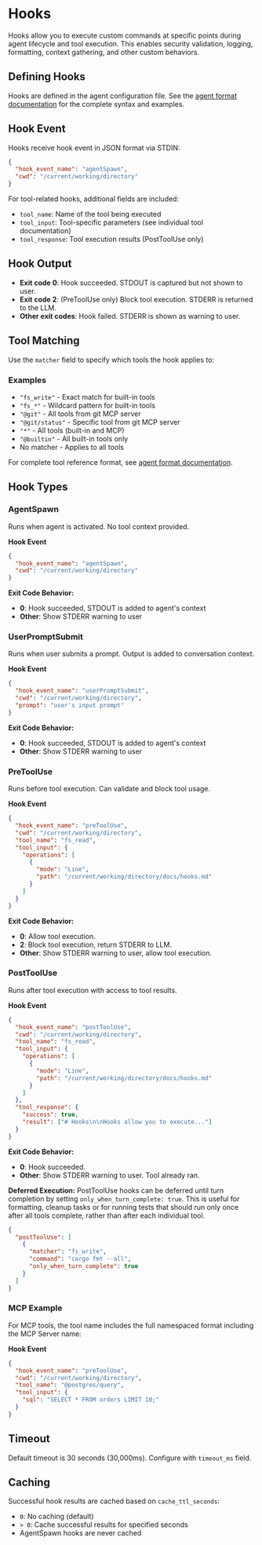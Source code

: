 # Hooks

Hooks allow you to execute custom commands at specific points during agent lifecycle and tool execution. This enables security validation, logging, formatting, context gathering, and other custom behaviors.

## Defining Hooks

Hooks are defined in the agent configuration file. See the [agent format documentation](agent-format.md#hooks-field) for the complete syntax and examples.

## Hook Event

Hooks receive hook event in JSON format via STDIN:

```json
{
  "hook_event_name": "agentSpawn",
  "cwd": "/current/working/directory"
}
```

For tool-related hooks, additional fields are included:
- `tool_name`: Name of the tool being executed
- `tool_input`: Tool-specific parameters (see individual tool documentation)
- `tool_response`: Tool execution results (PostToolUse only)

## Hook Output

- **Exit code 0**: Hook succeeded. STDOUT is captured but not shown to user.
- **Exit code 2**: (PreToolUse only) Block tool execution. STDERR is returned to the LLM.
- **Other exit codes**: Hook failed. STDERR is shown as warning to user.

## Tool Matching

Use the `matcher` field to specify which tools the hook applies to:

### Examples
- `"fs_write"` - Exact match for built-in tools
- `"fs_*"` - Wildcard pattern for built-in tools
- `"@git"` - All tools from git MCP server
- `"@git/status"` - Specific tool from git MCP server
- `"*"` - All tools (built-in and MCP)
- `"@builtin"` - All built-in tools only
- No matcher - Applies to all tools

For complete tool reference format, see [agent format documentation](agent-format.md#tools-field).

## Hook Types

### AgentSpawn

Runs when agent is activated. No tool context provided.

**Hook Event**
```json
{
  "hook_event_name": "agentSpawn",
  "cwd": "/current/working/directory"
}
```

**Exit Code Behavior:**
- **0**: Hook succeeded, STDOUT is added to agent's context
- **Other**: Show STDERR warning to user

### UserPromptSubmit

Runs when user submits a prompt. Output is added to conversation context.

**Hook Event**
```json
{
  "hook_event_name": "userPromptSubmit",
  "cwd": "/current/working/directory",
  "prompt": "user's input prompt"
}
```

**Exit Code Behavior:**
- **0**: Hook succeeded, STDOUT is added to agent's context
- **Other**: Show STDERR warning to user

### PreToolUse

Runs before tool execution. Can validate and block tool usage.

**Hook Event**
```json
{
  "hook_event_name": "preToolUse",
  "cwd": "/current/working/directory",
  "tool_name": "fs_read",
  "tool_input": {
    "operations": [
      {
        "mode": "Line",
        "path": "/current/working/directory/docs/hooks.md"
      }
    ]
  }
}
```

**Exit Code Behavior:**
- **0**: Allow tool execution.
- **2**: Block tool execution, return STDERR to LLM.
- **Other**: Show STDERR warning to user, allow tool execution.

### PostToolUse

Runs after tool execution with access to tool results.

**Hook Event**
```json
{
  "hook_event_name": "postToolUse",
  "cwd": "/current/working/directory",
  "tool_name": "fs_read",
  "tool_input": {
    "operations": [
      {
        "mode": "Line",
        "path": "/current/working/directory/docs/hooks.md"
      }
    ]
  },
  "tool_response": {
    "success": true,
    "result": ["# Hooks\n\nHooks allow you to execute..."]
  }
}
```

**Exit Code Behavior:**
- **0**: Hook succeeded.
- **Other**: Show STDERR warning to user. Tool already ran.

**Deferred Execution:**
PostToolUse hooks can be deferred until turn completion by setting `only_when_turn_complete: true`. 
This is useful for formatting, cleanup tasks or for running tests that should run only once after all tools complete, 
rather than after each individual tool.

```json
{
  "postToolUse": [
    {
      "matcher": "fs_write",
      "command": "cargo fmt --all",
      "only_when_turn_complete": true
    }
  ]
}
```

### MCP Example

For MCP tools, the tool name includes the full namespaced format including the MCP Server name:

**Hook Event**
```json
{
  "hook_event_name": "preToolUse",
  "cwd": "/current/working/directory",
  "tool_name": "@postgres/query",
  "tool_input": {
    "sql": "SELECT * FROM orders LIMIT 10;"
  }
}
```

## Timeout

Default timeout is 30 seconds (30,000ms). Configure with `timeout_ms` field.

## Caching

Successful hook results are cached based on `cache_ttl_seconds`:
- `0`: No caching (default)
- `> 0`: Cache successful results for specified seconds
- AgentSpawn hooks are never cached